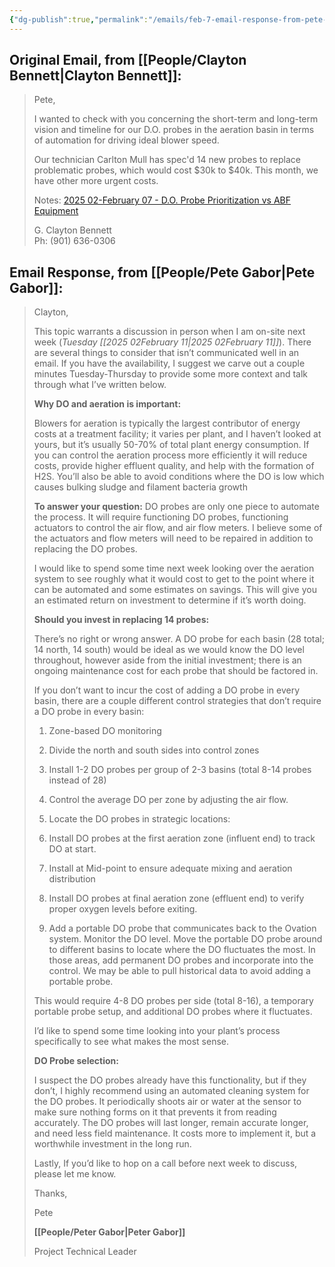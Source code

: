 ```yaml
---
{"dg-publish":true,"permalink":"/emails/feb-7-email-response-from-pete-gabor-concerning-do-probe-prioritization/","noteIcon":"","created":"2025-07-07T14:23:44.329-05:00"}
---
```



## Original Email, from [[People/Clayton Bennett\|Clayton Bennett]]:

> Pete,
> 
> I wanted to check with you concerning the short-term and long-term vision and timeline for our D.O. probes in the aeration basin in terms of automation for driving ideal blower speed.
> 
> Our technician Carlton Mull has spec'd 14 new probes to replace problematic probes, which would cost $30k to $40k. This month, we have other more urgent costs.
>   
> 
> Notes: [2025 02-February 07 - D.O. Probe Prioritization vs ABF Equipment](https://maxson-engineering-notes.vercel.app/meetings/2025-02-february-07-d-o-probe-prioritization-vs-abf-equipment/ "https://maxson-engineering-notes.vercel.app/meetings/2025-02-february-07-d-o-probe-prioritization-vs-abf-equipment/") 
> 
> G. Clayton Bennett  
> Ph: (901) 636-0306
## Email Response, from [[People/Pete Gabor\|Pete Gabor]]:
> Clayton,
> 
> This topic warrants a discussion in person when I am on-site next week (*Tuesday [[2025 02February 11\|2025 02February 11]]*). There are several things to consider that isn’t communicated well in an email. If you have the availability, I suggest we carve out a couple minutes Tuesday-Thursday to provide some more context and talk through what I’ve written below.
> 
> **Why DO and aeration is important:**
> 
> Blowers for aeration is typically the largest contributor of energy costs at a treatment facility; it varies per plant, and I haven’t looked at yours, but it’s usually 50-70% of total plant energy consumption. If you can control the aeration process more efficiently it will reduce costs, provide higher effluent quality, and help with the formation of H2S. You’ll also be able to avoid conditions where the DO is low which causes bulking sludge and filament bacteria growth
> 
> **To answer your question:** DO probes are only one piece to automate the process. It will require functioning DO probes, functioning actuators to control the air flow, and air flow meters. I believe some of the actuators and flow meters will need to be repaired in addition to replacing the DO probes.
> 
> I would like to spend some time next week looking over the aeration system to see roughly what it would cost to get to the point where it can be automated and some estimates on savings. This will give you an estimated return on investment to determine if it’s worth doing.
> 
> **Should you invest in replacing 14 probes:**  
> 
> There’s no right or wrong answer. A DO probe for each basin (28 total; 14 north, 14 south) would be ideal as we would know the DO level throughout, however aside from the initial investment; there is an ongoing maintenance cost for each probe that should be factored in.
> 
> If you don’t want to incur the cost of adding a DO probe in every basin, there are a couple different control strategies that don’t require a DO probe in every basin:  
> 
> 1. Zone-based DO monitoring
> 
> 2. Divide the north and south sides into control zones
> 3. Install 1-2 DO probes per group of 2-3 basins (total 8-14 probes instead of 28)
> 4. Control the average DO per zone by adjusting the air flow.
> 
> 1. Locate the DO probes in strategic locations:
> 
> 2. Install DO probes at the first aeration zone (influent end) to track DO at start.
> 3. Install at Mid-point to ensure adequate mixing and aeration distribution
> 4. Install DO probes at final aeration zone (effluent end) to verify proper oxygen levels before exiting.
> 5. Add a portable DO probe that communicates back to the Ovation system. Monitor the DO level. Move the portable DO probe around to different basins to locate where the DO fluctuates the most. In those areas, add permanent DO probes and incorporate into the control. We may be able to pull historical data to avoid adding a portable probe.
> 
> This would require 4-8 DO probes per side (total 8-16), a temporary portable probe setup, and additional DO probes where it fluctuates.
> 
> I’d like to spend some time looking into your plant’s process specifically to see what makes the most sense.
> 
> **DO Probe selection:**
> 
> I suspect the DO probes already have this functionality, but if they don’t, I highly recommend using an automated cleaning system for the DO probes. It periodically shoots air or water at the sensor to make sure nothing forms on it that prevents it from reading accurately. The DO probes will last longer, remain accurate longer, and need less field maintenance. It costs more to implement it, but a worthwhile investment in the long run.
> 
> Lastly, If you’d like to hop on a call before next week to discuss, please let me know.
> 
> Thanks,
> 
> Pete
> 
> **[[People/Peter Gabor\|Peter Gabor]]**
> 
> Project Technical Leader
